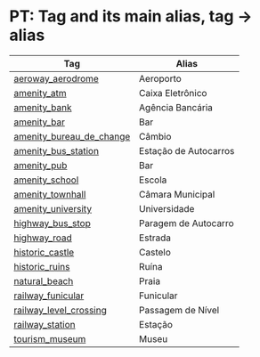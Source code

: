 # PT: Tag and its main alias, tag -> alias

Tag | Alias 
--- | --- 
[aeroway\_aerodrome](https://taginfo.openstreetmap.org/tags/aeroway=aerodrome) | Aeroporto
[amenity\_atm](https://taginfo.openstreetmap.org/tags/amenity=atm) | Caixa Eletrônico
[amenity\_bank](https://taginfo.openstreetmap.org/tags/amenity=bank) | Agência Bancária
[amenity\_bar](https://taginfo.openstreetmap.org/tags/amenity=bar) | Bar
[amenity\_bureau\_de\_change](https://taginfo.openstreetmap.org/tags/amenity=bureau_de_change) | Câmbio
[amenity\_bus\_station](https://taginfo.openstreetmap.org/tags/amenity=bus_station) | Estação de Autocarros
[amenity\_pub](https://taginfo.openstreetmap.org/tags/amenity=pub) | Bar
[amenity\_school](https://taginfo.openstreetmap.org/tags/amenity=school) | Escola
[amenity\_townhall](https://taginfo.openstreetmap.org/tags/amenity=townhall) | Câmara Municipal
[amenity\_university](https://taginfo.openstreetmap.org/tags/amenity=university) | Universidade
[highway\_bus\_stop](https://taginfo.openstreetmap.org/tags/highway=bus_stop) | Paragem de Autocarro
[highway\_road](https://taginfo.openstreetmap.org/tags/highway=road) | Estrada
[historic\_castle](https://taginfo.openstreetmap.org/tags/historic=castle) | Castelo
[historic\_ruins](https://taginfo.openstreetmap.org/tags/historic=ruins) | Ruína
[natural\_beach](https://taginfo.openstreetmap.org/tags/natural=beach) | Praia
[railway\_funicular](https://taginfo.openstreetmap.org/tags/railway=funicular) | Funicular
[railway\_level\_crossing](https://taginfo.openstreetmap.org/tags/railway=level_crossing) | Passagem de Nível
[railway\_station](https://taginfo.openstreetmap.org/tags/railway=station) | Estação
[tourism\_museum](https://taginfo.openstreetmap.org/tags/tourism=museum) | Museu
